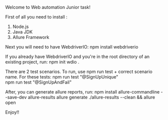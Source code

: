 Welcome to Web automation Junior task!

First of all you need to install :
1. Node.js
2. Java JDK
3. Allure Framework

Next you will need to have WebdriverIO:
npm install webdriverio

If you already have WebdriverIO and you're in the root directory of an existing project, run:
npm init wdio .

There are 2 test scenarios. 
To run, use npm run test + correct scenario name.
For these tests:
npm run test "@SignUpUnique"  
npm run test "@SignUpAndFail" 

After, you can generate allure reports, run:
npm install allure-commandline --save-dev
allure-results
allure generate ./allure-results --clean && allure open  

Enjoy!!


